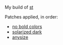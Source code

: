 My build of [st](https://st.suckless.org/)

Patches applied, in order:
* [no bold colors](https://st.suckless.org/patches/solarized/st-no_bold_colors-20170623-b331da5.diff)
* [solarized dark](https://st.suckless.org/patches/solarized/)
* [anysize](https://st.suckless.org/patches/anysize/)
